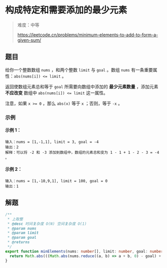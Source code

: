 # 构成特定和需要添加的最少元素

> 难度：中等
>
> https://leetcode.cn/problems/minimum-elements-to-add-to-form-a-given-sum/

## 题目

给你一个整数数组 `nums` ，和两个整数 `limit` 与 `goal` 。数组 `nums` 有一条重要属性：`abs(nums[i]) <= limit` 。

返回使数组元素总和等于 `goal` 所需要向数组中添加的 **最少元素数量** ，添加元素 **不应改变** 数组中 `abs(nums[i]) <= limit` 这一属性。

注意，如果 `x >= 0` ，那么 `abs(x)` 等于 `x` ；否则，等于 `-x` 。

### 示例

#### 示例 1：

```
输入：nums = [1,-1,1], limit = 3, goal = -4
输出：2
解释：可以将 -2 和 -3 添加到数组中，数组的元素总和变为 1 - 1 + 1 - 2 - 3 = -4 。
```

#### 示例 2：

```
输入：nums = [1,-10,9,1], limit = 100, goal = 0
输出：1
```

## 解题

```ts
/**
 * 上取整
 * @desc 时间复杂度 O(N) 空间复杂度 O(1)
 * @param nums
 * @param limit
 * @param goal
 * @returns
 */
export function minElements(nums: number[], limit: number, goal: number): number {
  return Math.abs(((Math.abs(nums.reduce((a, b) => a + b, 0) - goal) + limit - 1) / limit) >> 0)
}
```